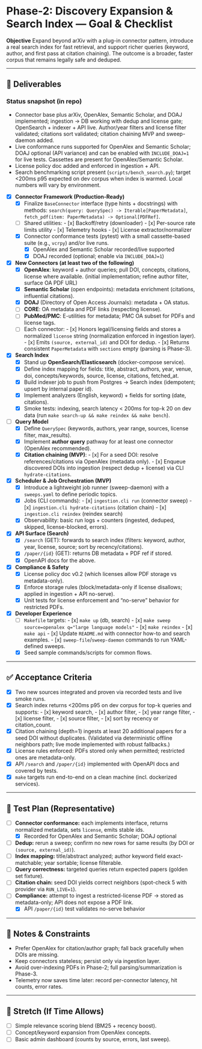 # Phase-2: Discovery Expansion & Search Index — Goal & Checklist

**Objective**
Expand beyond arXiv with a plug-in connector pattern, introduce a real search index for fast retrieval, and support richer queries (keyword, author, and first pass at citation chaining). The outcome is a broader, faster corpus that remains legally safe and deduped.

---

## 🎯 Deliverables

### Status snapshot (in repo)

- Connector base plus arXiv, OpenAlex, Semantic Scholar, and DOAJ implemented; ingestion → DB working with dedup and license gate; OpenSearch + indexer + API live. Author/year filters and license filter validated; citations sort validated; citation chaining MVP and sweep-daemon added.
- Live conformance runs supported for OpenAlex and Semantic Scholar; DOAJ optional (API variance) and can be enabled with `INCLUDE_DOAJ=1` for live tests. Cassettes are present for OpenAlex/Semantic Scholar.
- License policy doc added and enforced in ingestion + API.
- Search benchmarking script present (`scripts/bench_search.py`); target <200ms p95 expected on dev corpus when index is warmed. Local numbers will vary by environment.

- [x] **Connector Framework (Production-Ready)**
  - [x] Finalize `BaseConnector` interface (type hints + docstrings) with methods:
        `search(query: QuerySpec) -> Iterable[PaperMetadata]`, `fetch_pdf(item: PaperMetadata) -> Optional[PDFRef]`.
  - [ ] Shared utilities:
        - [x] Backoff/retry (downloader)
        - [x] Per-source rate limits utility
        - [x] Telemetry hooks
        - [x] License extractor/normalizer
  - [x] Connector conformance tests (pytest) with a small cassette-based suite (e.g., `vcrpy`) and/or live runs.
    - [x] OpenAlex and Semantic Scholar recorded/live supported
    - [x] DOAJ recorded (optional; enable via `INCLUDE_DOAJ=1`)

- [x] **New Connectors (at least two of the following)**
  - [x] **OpenAlex**: keyword + author queries; pull DOI, concepts, citations, license where available. (initial implementation; refine author filter, surface OA PDF URL)
  - [x] **Semantic Scholar** (open endpoints): metadata enrichment (citations, influential citations).
  - [x] **DOAJ** (Directory of Open Access Journals): metadata + OA status.
  - [ ] **CORE**: OA metadata and PDF links (respecting license).
  - [ ] **PubMed/PMC**: E-utilities for metadata; PMC OA subset for PDFs and license tags.
  - [ ] Each connector:
        - [x] Honors legal/licensing fields and stores a normalized `license` string (normalization enforced in ingestion layer).
        - [x] Emits `(source, external_id)` and DOI for dedup.
        - [x] Returns consistent `PaperMetadata` with `sections` empty (parsing is Phase-3).

- [x] **Search Index**
  - [x] Stand up **OpenSearch/Elasticsearch** (docker-compose service).
  - [x] Define index mapping for fields: title, abstract, authors, year, venue, doi, concepts/keywords, source, license, citations, fetched_at.
  - [x] Build indexer job to push from Postgres → Search index (idempotent; upsert by internal paper id).
  - [x] Implement analyzers (English, keyword) + fields for sorting (date, citations).
  - [x] Smoke tests: indexing, search latency < 200ms for top-k 20 on dev data (run `make search-up && make reindex && make bench`).

- [ ] **Query Model**
  - [x] Define `QuerySpec` (keywords, authors, year range, sources, license filter, max_results).
  - [x] Implement **author query** pathway for at least one connector (OpenAlex recommended).
  - [x] **Citation chaining (MVP)**:
        - [x] For a seed DOI: resolve references/citations via OpenAlex (metadata only).
        - [x] Enqueue discovered DOIs into ingestion (respect dedup + license) via CLI `hydrate-citations`.

- [x] **Scheduler & Job Orchestration (MVP)**
  - [x] Introduce a lightweight job runner (sweep-daemon) with a `sweeps.yaml` to define periodic topics.
  - [x] Jobs (CLI commands):
         - [x] `ingestion.cli run` (connector sweep)
         - [x] `ingestion.cli hydrate-citations` (citation chain)
         - [x] `ingestion.cli reindex` (reindex search)
  - [x] Observability: basic run logs + counters (ingested, deduped, skipped, license-blocked, errors).

- [x] **API Surface (Search)**
  - [x] `/search` (GET): forwards to search index (filters: keyword, author, year, license, source; sort by recency/citations).
  - [x] `/paper/{id}` (GET): returns DB metadata + PDF ref if stored.
  - [x] OpenAPI docs for the above.

- [x] **Compliance & Safety**
  - [x] License policy doc v0.2 (which licenses allow PDF storage vs metadata-only).
  - [x] Enforce storage rules (block/metadata-only if license disallows; applied in ingestion + API no-serve).
  - [x] Unit tests for license enforcement and “no-serve” behavior for restricted PDFs.

- [x] **Developer Experience**
  - [ ] `Makefile` targets:
        - [x] `make up` (db, search)
        - [x] `make sweep source=openalex q="large language models"`
        - [x] `make reindex`
        - [x] `make api`
        - [x] Update `README.md` with connector how-to and search examples.
        - [x] `sweep-file`/`sweep-daemon` commands to run YAML-defined sweeps.
  - [x] Seed sample commands/scripts for common flows.

---

## ✅ Acceptance Criteria

- [x] Two new sources integrated and proven via recorded tests and live smoke runs.
- [x] Search index returns <200ms p95 on dev corpus for top-k queries and supports:
      - [x] keyword search,
      - [x] author filter,
      - [x] year range filter,
      - [x] license filter,
      - [x] source filter,
      - [x] sort by recency or citation_count.
- [x] Citation chaining (depth=1) ingests at least 20 additional papers for a seed DOI without duplicates.
      (Validated via deterministic offline neighbors path; live mode implemented with robust fallbacks.)
- [x] License rules enforced: PDFs stored only when permitted; restricted ones are metadata-only.
- [x] API `/search` and `/paper/{id}` implemented with OpenAPI docs and covered by tests.
- [x] `make` targets run end-to-end on a clean machine (incl. dockerized services).

---

## 🔬 Test Plan (Representative)

- [ ] **Connector conformance:** each implements interface, returns normalized metadata, sets `license`, emits stable ids.
  - [x] Recorded for OpenAlex and Semantic Scholar; DOAJ optional
- [ ] **Dedup:** rerun a sweep; confirm no new rows for same results (by DOI or `(source, external_id)`).
- [ ] **Index mapping:** title/abstract analyzed; author keyword field exact-matchable; year sortable; license filterable.
- [ ] **Query correctness:** targeted queries return expected papers (golden set fixture).
- [ ] **Citation chain:** seed DOI yields correct neighbors (spot-check 5 with provider via `RUN_LIVE=1`).
- [ ] **Compliance:** attempt to ingest a restricted-license PDF → stored as metadata-only; API does not expose a PDF link.
  - [x] API `/paper/{id}` test validates no-serve behavior

---

## 📌 Notes & Constraints

- Prefer OpenAlex for citation/author graph; fall back gracefully when DOIs are missing.
- Keep connectors stateless; persist only via ingestion layer.
- Avoid over-indexing PDFs in Phase-2; full parsing/summarization is Phase-3.
- Telemetry now saves time later: record per-connector latency, hit counts, error rates.

---

## 🌱 Stretch (If Time Allows)

- [ ] Simple relevance scoring blend (BM25 + recency boost).
- [ ] Concept/keyword expansion from OpenAlex concepts.
- [ ] Basic admin dashboard (counts by source, errors, last sweep).
